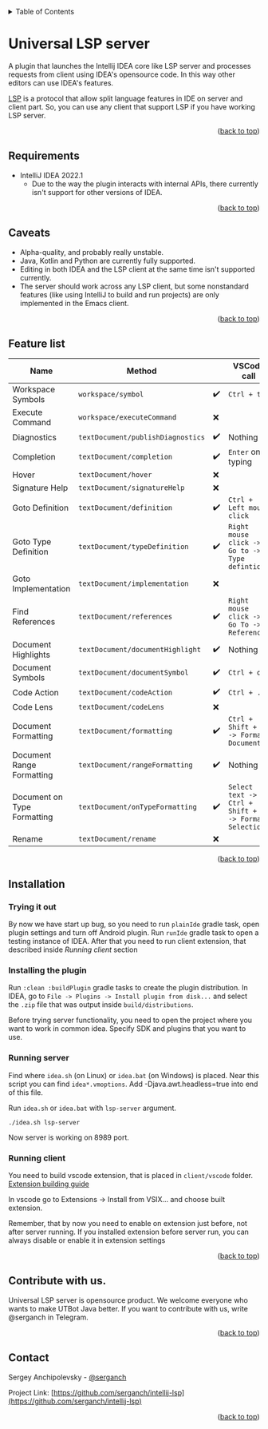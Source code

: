 <a name="readme-top"></a>

<details>
  <summary>Table of Contents</summary>
  <ol>
    <li><a href="#universal-lsp-server">Universal LSP server</a></li>
    <li><a href="#requirements">Requirements</a></li>
    <li><a href="#caveats">Caveats</a></li>
    <li><a href="#feature-list">Feature list</a></li>
    <li><a href="#usage">Usage</a></li>
    <li><a href="#installation">Installation</a></li>
    <li><a href="#contribute-with-us">Contribute with us</a></li>
    <li><a href="#contact">Contact</a></li>
  </ol>
</details>


# Universal LSP server

A plugin that launches the Intellij IDEA core like LSP server and processes requests from client using IDEA's opensource code.
In this way other editors can use IDEA's features.

[LSP](https://microsoft.github.io/language-server-protocol/specifications/lsp/3.17/specification/) is a protocol that allow split
language features in IDE on server and client part. So, you can use any client that support LSP if you have working LSP server.

<p align="right">(<a href="#readme-top">back to top</a>)</p>

## Requirements
- IntelliJ IDEA 2022.1
   + Due to the way the plugin interacts with internal APIs, 
     there currently isn't support for other versions of IDEA.

<p align="right">(<a href="#readme-top">back to top</a>)</p>

## Caveats
- Alpha-quality, and probably really unstable.
- Java, Kotlin and Python are currently fully supported.
- Editing in both IDEA and the LSP client at the same time isn't supported currently.
- The server should work across any LSP client, but some nonstandard features (like using IntelliJ to build and run projects) are only implemented in the Emacs client.

<p align="right">(<a href="#readme-top">back to top</a>)</p>

## Feature list

| Name                        | Method                            |                    | VSCode call                                           |
|-----------------------------|-----------------------------------|--------------------|-------------------------------------------------------|
| Workspace Symbols           | `workspace/symbol`                | :heavy_check_mark: | `Ctrl + t`                                            |
| Execute Command             | `workspace/executeCommand`        | :x:                |                                                       |
| Diagnostics                 | `textDocument/publishDiagnostics` | :heavy_check_mark: | Nothing                                               |
| Completion                  | `textDocument/completion`         | :heavy_check_mark: | `Enter` on typing                                     |
| Hover                       | `textDocument/hover`              | :x:                |                                                       |
| Signature Help              | `textDocument/signatureHelp`      | :x:                |                                                       |
| Goto Definition             | `textDocument/definition`         | :heavy_check_mark: | `Ctrl + Left mouse click`                             |
| Goto Type Definition        | `textDocument/typeDefinition`     | :heavy_check_mark: | `Right mouse click -> Go to -> Type defintion`        |
| Goto Implementation         | `textDocument/implementation`     | :x:                |                                                       |
| Find References             | `textDocument/references`         | :heavy_check_mark: | `Right mouse click -> Go To -> References`            |
| Document Highlights         | `textDocument/documentHighlight`  | :heavy_check_mark: | Nothing                                               |
| Document Symbols            | `textDocument/documentSymbol`     | :heavy_check_mark: | `Ctrl + o`                                            |
| Code Action                 | `textDocument/codeAction`         | :heavy_check_mark: | `Ctrl + .`                                            |
| Code Lens                   | `textDocument/codeLens`           | :x:                |                                                       |
| Document Formatting         | `textDocument/formatting`         | :heavy_check_mark: | `Ctrl + Shift + p -> Format Document`                 |
| Document Range Formatting   | `textDocument/rangeFormatting`    | :heavy_check_mark: | Nothing                                               |
| Document on Type Formatting | `textDocument/onTypeFormatting`   | :heavy_check_mark: | `Select text -> Ctrl + Shift + p -> Format Selection` |
| Rename                      | `textDocument/rename`             | :x:                |                                                       |

<p align="right">(<a href="#readme-top">back to top</a>)</p>

## Installation

### Trying it out
By now we have start up bug, so you need to run `plainIde` gradle task, open plugin settings and turn off Android plugin.
Run `runIde` gradle task to open a testing instance of IDEA. After that you need to run client extension, that described inside *Running client* section  

### Installing the plugin
Run `:clean :buildPlugin` gradle tasks to create the plugin distribution. In IDEA, go to `File -> Plugins -> Install plugin from disk...` and select the `.zip` file that was output inside `build/distributions`.

Before trying server functionality, you need to open the project where you want to work in common idea. Specify SDK and plugins that you want to use.

### Running server
Find where `idea.sh` (on Linux) or `idea.bat` (on Windows) is placed. Near this script you can find `idea*.vmoptions`. Add -Djava.awt.headless=true into end of this file.

Run `idea.sh` or `idea.bat` with `lsp-server` argument. 
```
./idea.sh lsp-server
```
Now server is working on 8989 port.

### Running client
You need to build vscode extension, that is placed in `client/vscode` folder. [Extension building guide](https://code.visualstudio.com/api/working-with-extensions/publishing-extension#packaging-extensions)

In vscode go to Extensions -> Install from VSIX... and choose built extension.

Remember, that by now you need to enable on extension just before, not after server running. If you installed extension before server run, you can always disable or enable it in extension settings

<p align="right">(<a href="#readme-top">back to top</a>)</p>

## Contribute with us.

Universal LSP server is opensource product. We welcome everyone who wants to make UTBot Java better.
If you want to contribute with us, write @serganch in Telegram.

<p align="right">(<a href="#readme-top">back to top</a>)</p>

## Contact

Sergey Anchipolevsky - [@serganch](https://t.me/serganch)

Project Link: [https://github.com/serganch/intellij-lsp](https://github.com/serganch/intellij-lsp)

<p align="right">(<a href="#readme-top">back to top</a>)</p>
